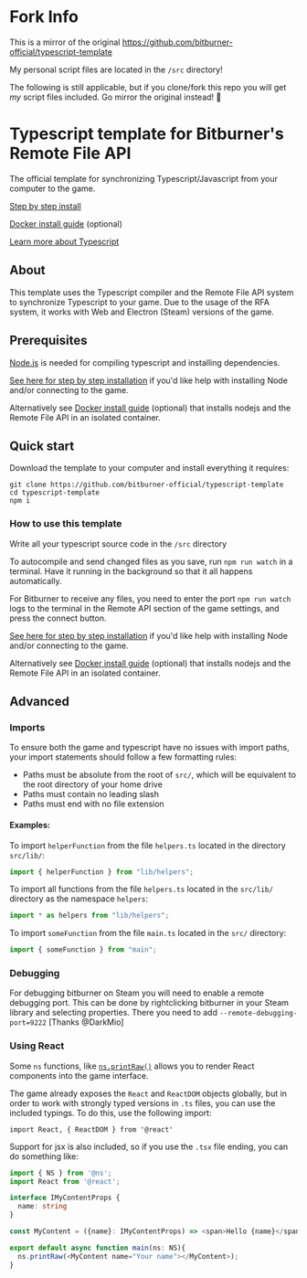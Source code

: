 # Fork Info

This is a mirror of the original https://github.com/bitburner-official/typescript-template 

My personal script files are located in the `/src` directory!

The following is still applicable, but if you clone/fork this repo you will get _my_ script files included.  Go mirror the original instead! 🙂

# Typescript template for Bitburner's Remote File API

The official template for synchronizing Typescript/Javascript from your computer to the game.

[Step by step install](BeginnersGuide.md)

[Docker install guide](DockerGuide.md) (optional) 

[Learn more about Typescript](https://www.typescriptlang.org/docs/)

## About

This template uses the Typescript compiler and the Remote File API system to synchronize Typescript to your game.
Due to the usage of the RFA system, it works with Web and Electron (Steam) versions of the game.

## Prerequisites

[Node.js](https://nodejs.org/en/download/) is needed for compiling typescript and installing dependencies.

[See here for step by step installation](BeginnersGuide.md) if you'd like help with installing Node and/or connecting to the game.

Alternatively see [Docker install guide](DockerGuide.md) (optional) that installs nodejs and the Remote File API in an isolated container.

## Quick start

Download the template to your computer and install everything it requires:
```
git clone https://github.com/bitburner-official/typescript-template
cd typescript-template
npm i
```

### How to use this template

Write all your typescript source code in the `/src` directory

To autocompile and send changed files as you save, run `npm run watch` in a terminal.
Have it running in the background so that it all happens automatically.

For Bitburner to receive any files, you need to enter the port `npm run watch` logs to the terminal
in the Remote API section of the game settings, and press the connect button.

[See here for step by step installation](BeginnersGuide.md) if you'd like help with installing Node and/or connecting to the game.

Alternatively see [Docker install guide](DockerGuide.md) (optional) that installs nodejs and the Remote File API in an isolated container.

## Advanced
### Imports

To ensure both the game and typescript have no issues with import paths, your import statements should follow a few formatting rules:

- Paths must be absolute from the root of `src/`, which will be equivalent to the root directory of your home drive
- Paths must contain no leading slash
- Paths must end with no file extension

#### Examples:

To import `helperFunction` from the file `helpers.ts` located in the directory `src/lib/`:

```js
import { helperFunction } from "lib/helpers";
```

To import all functions from the file `helpers.ts` located in the `src/lib/` directory as the namespace `helpers`:

```js
import * as helpers from "lib/helpers";
```

To import `someFunction` from the file `main.ts` located in the `src/` directory:

```js
import { someFunction } from "main";
```

### Debugging

For debugging bitburner on Steam you will need to enable a remote debugging port. This can be done by rightclicking bitburner in your Steam library and selecting properties. There you need to add `--remote-debugging-port=9222` [Thanks @DarkMio]

### Using React
Some `ns` functions, like [`ns.printRaw()`](https://github.com/bitburner-official/bitburner-src/blob/dev/markdown/bitburner.ns.printraw.md) allows you to render React components into the game interface. 

The game already exposes the `React` and `ReactDOM` objects globally, but in order to work with strongly typed versions in `.ts` files, you can use the included typings. To do this, use the following import:

`import React, { ReactDOM } from '@react'`

Support for jsx is also included, so if you use the `.tsx` file ending, you can do something like:

```ts
import { NS } from '@ns';
import React from '@react';

interface IMyContentProps {
  name: string
}

const MyContent = ({name}: IMyContentProps) => <span>Hello {name}</span>;

export default async function main(ns: NS){
  ns.printRaw(<MyContent name="Your name"></MyContent>);
}
```
